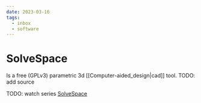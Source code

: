 ```yaml
---
date: 2023-03-16
tags:
  - inbox
  - software
---
```


# SolveSpace

Is a free (GPLv3) parametric 3d [[Computer-aided_design|cad]] tool.
TODO: add source

TODO: watch series [SolveSpace](https://www.youtube.com/playlist?list=PLGAjLwYQPgaBafzQTLA84IkTOptOdIsUX)
